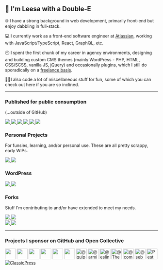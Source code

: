 ## 👋 I'm Leesa with a Double-E

🌐&nbsp;I have a strong background in web development, primarily front-end but enjoy dabbling in full-stack.

:computer: I currently work as a front-end software engineer at [Atlassian](https://www.atlassian.com/company/careers), working with JavaScript/TypeScript, React, GraphQL, etc.

:clock10: I spent the first chunk of my career in agency environments, designing and building custom CMS themes (mainly
WordPress - PHP, HTML, CSS/SCSS, vanilla JS, jQuery) and occasionally plugins, which I still do sporadically on
a [freelance basis](https://www.doubleedesign.com.au).

👩‍💻I also code a lot of miscellaneous stuff for fun, some of which you can check out here if you are so inclined. 

---

### Published for public consumption
(...outside of GitHub)

<div>
    <a href="https://www.github.com/doubleedesign/animate-into-view">
      <img src="https://github-readme-stats-doubleedesign.vercel.app/api/pin/?username=doubleedesign&repo=animate-into-view" />
    </a>
    <a href="https://github.com/doubleedesign/comet-components-core">
        <img src="https://github-readme-stats-doubleedesign.vercel.app/api/pin/?username=doubleedesign&repo=comet-components-core&v=3" />
    </a>
    <a href="https://www.github.com/doubleedesign/styled-media-queries">
      <img src="https://github-readme-stats-doubleedesign.vercel.app/api/pin/?username=doubleedesign&repo=styled-media-queries" />
    </a>
    <a href="https://www.github.com/doubleedesign/type-checker">
      <img src="https://github-readme-stats-doubleedesign.vercel.app/api/pin/?username=doubleedesign&repo=type-checker" />
    </a>
    <a href="https://www.github.com/doubleedesign/generate-vue-cli">
      <img src="https://github-readme-stats-doubleedesign.vercel.app/api/pin/?username=doubleedesign&repo=generate-vue-cli" />
    </a>
    <a href="https://www.github.com/doubleedesign/friends-ipsum">
      <img src="https://github-readme-stats-doubleedesign.vercel.app/api/pin/?username=doubleedesign&repo=friends-ipsum" />
    </a>
</div>

### Personal Projects

For funsies, learning, and/or personal use. These are all pretty scrappy, early WIPs.
<div>
    <a href="https://github.com/doubleedesign/fey-factor">
        <img src="https://github-readme-stats-doubleedesign.vercel.app/api/pin/?username=doubleedesign&repo=fey-factor&v=2" />
    </a> 
    <a href="https://github.com/doubleedesign/comet-components">
        <img src="https://github-readme-stats-doubleedesign.vercel.app/api/pin/?username=doubleedesign&repo=comet-components&v=3" />
    </a>
</div>

### WordPress

<div>
<a href="https://github.com/doubleedesign/doublee-base-plugin">
  <img src="https://github-readme-stats-doubleedesign.vercel.app/api/pin/?username=doubleedesign&repo=doublee-base-plugin" />
</a>
<a href="https://github.com/doubleedesign/doublee-breadcrumbs">
  <img src="https://github-readme-stats-doubleedesign.vercel.app/api/pin/?username=doubleedesign&repo=doublee-breadcrumbs" />
</a>
</div>

### Forks

Stuff I'm contributing to and/or have extended to meet my needs.
<div>
<a href="https://github.com/doubleedesign/generate-react-cli">
  <img src="https://github-readme-stats-doubleedesign.vercel.app/api/pin/?username=doubleedesign&repo=generate-react-cli" />
</a>
  <a href="https://github.com/doubleedesign/Hover.scss">
  <img src="https://github-readme-stats-doubleedesign.vercel.app/api/pin/?username=doubleedesign&repo=Hover.scss" />
</a>
</div>
<div>
    <a href="https://github.com/doubleedesign/baguetteBox.js">
        <img src="https://github-readme-stats-doubleedesign.vercel.app/api/pin/?username=doubleedesign&repo=baguetteBox.js" />
    </a>
    <a href="https://github.com/doubleedesign/lifxware">
    <img src="https://github-readme-stats-doubleedesign.vercel.app/api/pin/?username=doubleedesign&repo=lifxware" />
    </a>
</div>

---
### Projects I sponsor on GitHub and Open Collective

<a href="https://opencollective.com/vuejs" title="VueJS"><img width="35" src="https://images.opencollective.com/vuejs/5447764/logo.png"/></a>
<a href="https://opencollective.com/vue3-sfc-loader" title="Vue SFC Loader"><img width="35" src="https://images.opencollective.com/vue3-sfc-loader/logo.png" alt=""></a>
<a href="https://opencollective.com/storybook" title="Storybook"><img width="35" src="https://images.opencollective.com/storybook/1a8ec03/logo.png" alt=""></a>
<a href="https://opencollective.com/sass" title="Sass Open Source Foundation"><img width="35" src="https://images.opencollective.com/sass/5087a54/logo.png" alt=""/></a>
<a href="https://opencollective.com/styled-components" title="styled-components"><img width="35" src="https://images.opencollective.com/styled-components/dedfe2f/logo.png" alt=""/></a>
<a href="https://opencollective.com/rollup" title="Rollup"><img width="35" src="https://images.opencollective.com/rollup/cdfa4d0/logo.png"></a>
<a href="https://github.com/gulpjs" title="GulpJS"><img src="https://avatars.githubusercontent.com/u/6200624?s=70&amp;v=4" width="35" height="35" alt="@gulpjs"></a>
<a href="https://github.com/arminbro/generate-react-cli" title="generate-react-cli"><img src="https://avatars.githubusercontent.com/u/3334599?s=70&amp;v=4" width="35" height="35" alt="@arminbro"></a>
<a href="https://github.com/eslint" title="eslint"><img src="https://avatars.githubusercontent.com/u/6019716?s=70&amp;v=4" width="35" height="35" alt="@eslint"></a>
<a href="https://github.com/ThePHPF" title="The PHP Foundation"><img src="https://avatars.githubusercontent.com/u/94920063?s=70&amp;v=4" width="35" height="35" alt="@ThePHPF"></a>
<a href="https://github.com/composer"><img src="https://avatars.githubusercontent.com/u/837015?s=70&amp;v=4" width="35" height="35" alt="@composer"></a>
<a href="https://github.com/sebastianbergmann/phpunit"><img src="https://avatars.githubusercontent.com/u/25218?s=70&amp;v=4" width="35" height="35" alt="@sebastianbergmann"></a>
<a href="https://github.com/pestphp/pest"><img alt="Pest PHP" src="https://avatars.githubusercontent.com/u/62078253?s=48&amp;v=4" width="35" height="35"></a>
<a href="https://opencollective.com/classicpress"><img alt="ClassicPress" src="https://avatars.githubusercontent.com/u/42489192?s=200&v=4"></a>
